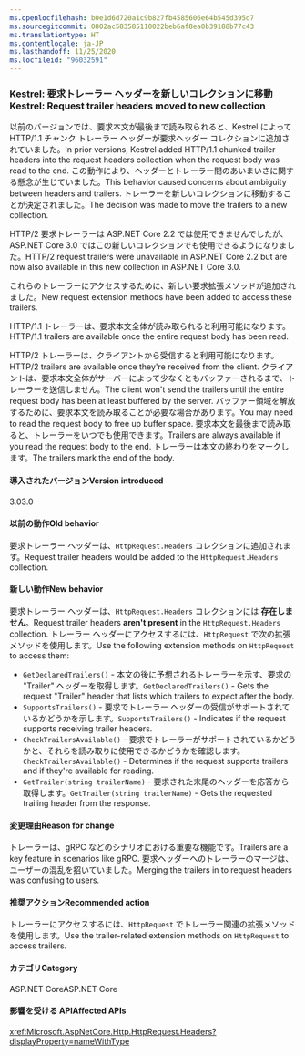 ```yaml
---
ms.openlocfilehash: b0e1d6d720a1c9b827fb4585606e64b545d395d7
ms.sourcegitcommit: 0802ac583585110022beb6af8ea0b39188b77c43
ms.translationtype: HT
ms.contentlocale: ja-JP
ms.lasthandoff: 11/25/2020
ms.locfileid: "96032591"
---
```

### <a name="kestrel-request-trailer-headers-moved-to-new-collection"></a><span data-ttu-id="d0619-101">Kestrel: 要求トレーラー ヘッダーを新しいコレクションに移動</span><span class="sxs-lookup"><span data-stu-id="d0619-101">Kestrel: Request trailer headers moved to new collection</span></span>

<span data-ttu-id="d0619-102">以前のバージョンでは、要求本文が最後まで読み取られると、Kestrel によって HTTP/1.1 チャンク トレーラー ヘッダーが要求ヘッダー コレクションに追加されていました。</span><span class="sxs-lookup"><span data-stu-id="d0619-102">In prior versions, Kestrel added HTTP/1.1 chunked trailer headers into the request headers collection when the request body was read to the end.</span></span> <span data-ttu-id="d0619-103">この動作により、ヘッダーとトレーラー間のあいまいさに関する懸念が生じていました。</span><span class="sxs-lookup"><span data-stu-id="d0619-103">This behavior caused concerns about ambiguity between headers and trailers.</span></span> <span data-ttu-id="d0619-104">トレーラーを新しいコレクションに移動することが決定されました。</span><span class="sxs-lookup"><span data-stu-id="d0619-104">The decision was made to move the trailers to a new collection.</span></span>

<span data-ttu-id="d0619-105">HTTP/2 要求トレーラーは ASP.NET Core 2.2 では使用できませんでしたが、ASP.NET Core 3.0 ではこの新しいコレクションでも使用できるようになりました。</span><span class="sxs-lookup"><span data-stu-id="d0619-105">HTTP/2 request trailers were unavailable in ASP.NET Core 2.2 but are now also available in this new collection in ASP.NET Core 3.0.</span></span>

<span data-ttu-id="d0619-106">これらのトレーラーにアクセスするために、新しい要求拡張メソッドが追加されました。</span><span class="sxs-lookup"><span data-stu-id="d0619-106">New request extension methods have been added to access these trailers.</span></span>

<span data-ttu-id="d0619-107">HTTP/1.1 トレーラーは、要求本文全体が読み取られると利用可能になります。</span><span class="sxs-lookup"><span data-stu-id="d0619-107">HTTP/1.1 trailers are available once the entire request body has been read.</span></span>

<span data-ttu-id="d0619-108">HTTP/2 トレーラーは、クライアントから受信すると利用可能になります。</span><span class="sxs-lookup"><span data-stu-id="d0619-108">HTTP/2 trailers are available once they're received from the client.</span></span> <span data-ttu-id="d0619-109">クライアントは、要求本文全体がサーバーによって少なくともバッファーされるまで、トレーラーを送信しません。</span><span class="sxs-lookup"><span data-stu-id="d0619-109">The client won't send the trailers until the entire request body has been at least buffered by the server.</span></span> <span data-ttu-id="d0619-110">バッファー領域を解放するために、要求本文を読み取ることが必要な場合があります。</span><span class="sxs-lookup"><span data-stu-id="d0619-110">You may need to read the request body to free up buffer space.</span></span> <span data-ttu-id="d0619-111">要求本文を最後まで読み取ると、トレーラーをいつでも使用できます。</span><span class="sxs-lookup"><span data-stu-id="d0619-111">Trailers are always available if you read the request body to the end.</span></span> <span data-ttu-id="d0619-112">トレーラーは本文の終わりをマークします。</span><span class="sxs-lookup"><span data-stu-id="d0619-112">The trailers mark the end of the body.</span></span>

#### <a name="version-introduced"></a><span data-ttu-id="d0619-113">導入されたバージョン</span><span class="sxs-lookup"><span data-stu-id="d0619-113">Version introduced</span></span>

<span data-ttu-id="d0619-114">3.0</span><span class="sxs-lookup"><span data-stu-id="d0619-114">3.0</span></span>

#### <a name="old-behavior"></a><span data-ttu-id="d0619-115">以前の動作</span><span class="sxs-lookup"><span data-stu-id="d0619-115">Old behavior</span></span>

<span data-ttu-id="d0619-116">要求トレーラー ヘッダーは、`HttpRequest.Headers` コレクションに追加されます。</span><span class="sxs-lookup"><span data-stu-id="d0619-116">Request trailer headers would be added to the `HttpRequest.Headers` collection.</span></span>

#### <a name="new-behavior"></a><span data-ttu-id="d0619-117">新しい動作</span><span class="sxs-lookup"><span data-stu-id="d0619-117">New behavior</span></span>

<span data-ttu-id="d0619-118">要求トレーラー ヘッダーは、`HttpRequest.Headers` コレクションには **存在しません**。</span><span class="sxs-lookup"><span data-stu-id="d0619-118">Request trailer headers **aren't present** in the `HttpRequest.Headers` collection.</span></span> <span data-ttu-id="d0619-119">トレーラー ヘッダーにアクセスするには、`HttpRequest` で次の拡張メソッドを使用します。</span><span class="sxs-lookup"><span data-stu-id="d0619-119">Use the following extension methods on `HttpRequest` to access them:</span></span>

- <span data-ttu-id="d0619-120">`GetDeclaredTrailers()` - 本文の後に予想されるトレーラーを示す、要求の "Trailer" ヘッダーを取得します。</span><span class="sxs-lookup"><span data-stu-id="d0619-120">`GetDeclaredTrailers()` - Gets the request "Trailer" header that lists which trailers to expect after the body.</span></span>
- <span data-ttu-id="d0619-121">`SupportsTrailers()` - 要求でトレーラー ヘッダーの受信がサポートされているかどうかを示します。</span><span class="sxs-lookup"><span data-stu-id="d0619-121">`SupportsTrailers()` - Indicates if the request supports receiving trailer headers.</span></span>
- <span data-ttu-id="d0619-122">`CheckTrailersAvailable()` - 要求でトレーラーがサポートされているかどうかと、それらを読み取りに使用できるかどうかを確認します。</span><span class="sxs-lookup"><span data-stu-id="d0619-122">`CheckTrailersAvailable()` - Determines if the request supports trailers and if they're available for reading.</span></span>
- <span data-ttu-id="d0619-123">`GetTrailer(string trailerName)` - 要求された末尾のヘッダーを応答から取得します。</span><span class="sxs-lookup"><span data-stu-id="d0619-123">`GetTrailer(string trailerName)` - Gets the requested trailing header from the response.</span></span>

#### <a name="reason-for-change"></a><span data-ttu-id="d0619-124">変更理由</span><span class="sxs-lookup"><span data-stu-id="d0619-124">Reason for change</span></span>

<span data-ttu-id="d0619-125">トレーラーは、gRPC などのシナリオにおける重要な機能です。</span><span class="sxs-lookup"><span data-stu-id="d0619-125">Trailers are a key feature in scenarios like gRPC.</span></span> <span data-ttu-id="d0619-126">要求ヘッダーへのトレーラーのマージは、ユーザーの混乱を招いていました。</span><span class="sxs-lookup"><span data-stu-id="d0619-126">Merging the trailers in to request headers was confusing to users.</span></span>

#### <a name="recommended-action"></a><span data-ttu-id="d0619-127">推奨アクション</span><span class="sxs-lookup"><span data-stu-id="d0619-127">Recommended action</span></span>

<span data-ttu-id="d0619-128">トレーラーにアクセスするには、`HttpRequest` でトレーラー関連の拡張メソッドを使用します。</span><span class="sxs-lookup"><span data-stu-id="d0619-128">Use the trailer-related extension methods on `HttpRequest` to access trailers.</span></span>

#### <a name="category"></a><span data-ttu-id="d0619-129">カテゴリ</span><span class="sxs-lookup"><span data-stu-id="d0619-129">Category</span></span>

<span data-ttu-id="d0619-130">ASP.NET Core</span><span class="sxs-lookup"><span data-stu-id="d0619-130">ASP.NET Core</span></span>

#### <a name="affected-apis"></a><span data-ttu-id="d0619-131">影響を受ける API</span><span class="sxs-lookup"><span data-stu-id="d0619-131">Affected APIs</span></span>

<xref:Microsoft.AspNetCore.Http.HttpRequest.Headers?displayProperty=nameWithType>

<!--

#### Affected APIs

`P:Microsoft.AspNetCore.Http.HttpRequest.Headers`

-->
